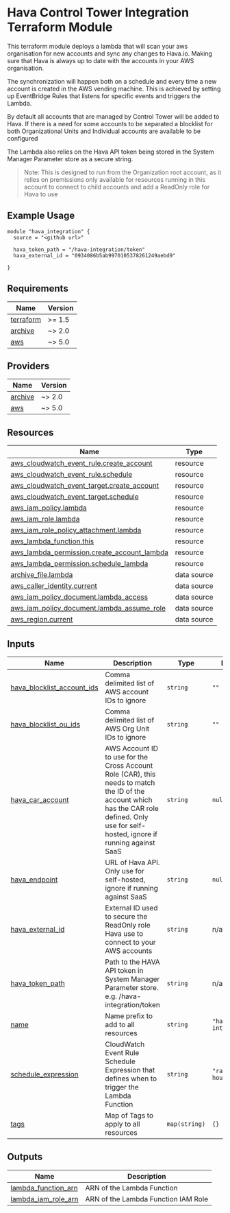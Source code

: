 # Hava Control Tower Integration Terraform Module

This terraform module deploys a lambda that will scan your aws organisation for new accounts and sync any changes to Hava.io. Making sure that Hava is always up to date with the accounts in your AWS organisation.

The synchronization will happen both on a schedule and every time a new account is created in the AWS vending machine. This is achieved by setting up EventBridge Rules that listens for specific events and triggers the Lambda.

By default all accounts that are managed by Control Tower will be added to Hava. If there is a need for some accounts to be separated a blocklist for both Organizational Units and Individual accounts are available to be configured

The Lambda also relies on the Hava API token being stored in the System Manager Parameter store as a secure string. 

> Note: This is designed to run from the Organization root account, as it relies on premissions only available for resources running in this account to connect to child accounts and add a ReadOnly role for Hava to use

## Example Usage

```hcl
module "hava_integration" {
  source = "<github url>"

  hava_token_path = "/hava-integration/token"
  hava_external_id = "0934086b5ab9970105378261249aebd9"

}
```

<!-- BEGIN_TF_DOCS -->
## Requirements

| Name | Version |
|------|---------|
| <a name="requirement_terraform"></a> [terraform](#requirement\_terraform) | >= 1.5 |
| <a name="requirement_archive"></a> [archive](#requirement\_archive) | ~> 2.0 |
| <a name="requirement_aws"></a> [aws](#requirement\_aws) | ~> 5.0 |

## Providers

| Name | Version |
|------|---------|
| <a name="provider_archive"></a> [archive](#provider\_archive) | ~> 2.0 |
| <a name="provider_aws"></a> [aws](#provider\_aws) | ~> 5.0 |

## Resources

| Name | Type |
|------|------|
| [aws_cloudwatch_event_rule.create_account](https://registry.terraform.io/providers/hashicorp/aws/latest/docs/resources/cloudwatch_event_rule) | resource |
| [aws_cloudwatch_event_rule.schedule](https://registry.terraform.io/providers/hashicorp/aws/latest/docs/resources/cloudwatch_event_rule) | resource |
| [aws_cloudwatch_event_target.create_account](https://registry.terraform.io/providers/hashicorp/aws/latest/docs/resources/cloudwatch_event_target) | resource |
| [aws_cloudwatch_event_target.schedule](https://registry.terraform.io/providers/hashicorp/aws/latest/docs/resources/cloudwatch_event_target) | resource |
| [aws_iam_policy.lambda](https://registry.terraform.io/providers/hashicorp/aws/latest/docs/resources/iam_policy) | resource |
| [aws_iam_role.lambda](https://registry.terraform.io/providers/hashicorp/aws/latest/docs/resources/iam_role) | resource |
| [aws_iam_role_policy_attachment.lambda](https://registry.terraform.io/providers/hashicorp/aws/latest/docs/resources/iam_role_policy_attachment) | resource |
| [aws_lambda_function.this](https://registry.terraform.io/providers/hashicorp/aws/latest/docs/resources/lambda_function) | resource |
| [aws_lambda_permission.create_account_lambda](https://registry.terraform.io/providers/hashicorp/aws/latest/docs/resources/lambda_permission) | resource |
| [aws_lambda_permission.schedule_lambda](https://registry.terraform.io/providers/hashicorp/aws/latest/docs/resources/lambda_permission) | resource |
| [archive_file.lambda](https://registry.terraform.io/providers/hashicorp/archive/latest/docs/data-sources/file) | data source |
| [aws_caller_identity.current](https://registry.terraform.io/providers/hashicorp/aws/latest/docs/data-sources/caller_identity) | data source |
| [aws_iam_policy_document.lambda_access](https://registry.terraform.io/providers/hashicorp/aws/latest/docs/data-sources/iam_policy_document) | data source |
| [aws_iam_policy_document.lambda_assume_role](https://registry.terraform.io/providers/hashicorp/aws/latest/docs/data-sources/iam_policy_document) | data source |
| [aws_region.current](https://registry.terraform.io/providers/hashicorp/aws/latest/docs/data-sources/region) | data source |

## Inputs

| Name | Description | Type | Default | Required |
|------|-------------|------|---------|:--------:|
| <a name="input_hava_blocklist_account_ids"></a> [hava\_blocklist\_account\_ids](#input\_hava\_blocklist\_account\_ids) | Comma delimited list of AWS account IDs to ignore | `string` | `""` | no |
| <a name="input_hava_blocklist_ou_ids"></a> [hava\_blocklist\_ou\_ids](#input\_hava\_blocklist\_ou\_ids) | Comma delimited list of AWS Org Unit IDs to ignore | `string` | `""` | no |
| <a name="input_hava_car_account"></a> [hava\_car\_account](#input\_hava\_car\_account) | AWS Account ID to use for the Cross Account Role (CAR), this needs to match the ID of the account which has the CAR role defined. Only use for self-hosted, ignore if running against SaaS | `string` | `null` | no |
| <a name="input_hava_endpoint"></a> [hava\_endpoint](#input\_hava\_endpoint) | URL of Hava API. Only use for self-hosted, ignore if running against SaaS | `string` | `null` | no |
| <a name="input_hava_external_id"></a> [hava\_external\_id](#input\_hava\_external\_id) | External ID used to secure the ReadOnly role Hava use to connect to your AWS accounts | `string` | n/a | yes |
| <a name="input_hava_token_path"></a> [hava\_token\_path](#input\_hava\_token\_path) | Path to the HAVA API token in System Manager Parameter store. e.g. /hava-integration/token | `string` | n/a | yes |
| <a name="input_name"></a> [name](#input\_name) | Name prefix to add to all resources | `string` | `"hava-integration"` | no |
| <a name="input_schedule_expression"></a> [schedule\_expression](#input\_schedule\_expression) | CloudWatch Event Rule Schedule Expression that defines when to trigger the Lambda Function | `string` | `"rate(24 hours)"` | no |
| <a name="input_tags"></a> [tags](#input\_tags) | Map of Tags to apply to all resources | `map(string)` | `{}` | no |

## Outputs

| Name | Description |
|------|-------------|
| <a name="output_lambda_function_arn"></a> [lambda\_function\_arn](#output\_lambda\_function\_arn) | ARN of the Lambda Function |
| <a name="output_lambda_iam_role_arn"></a> [lambda\_iam\_role\_arn](#output\_lambda\_iam\_role\_arn) | ARN of the Lambda Function IAM Role |
<!-- END_TF_DOCS -->